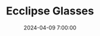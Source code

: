 ---
layout: post
title:  Ecclipse Glasses
date:   2024-04-09 7:00:00
description: How does eclipse glasses work?
tags: space eclipse
categories: sample-posts
thumbnail: assets/img/Burps.png
---